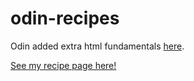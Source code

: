 # odin-recipes
Odin added extra html fundamentals <a href="https://www.theodinproject.com/paths/foundations/courses/foundations/lessons/recipes" rel="_blank">here</a>. 

<a href="https://TYLPHE.github.io/odin-recipes/index.html" rel="_blank">See my recipe page here!</a>
